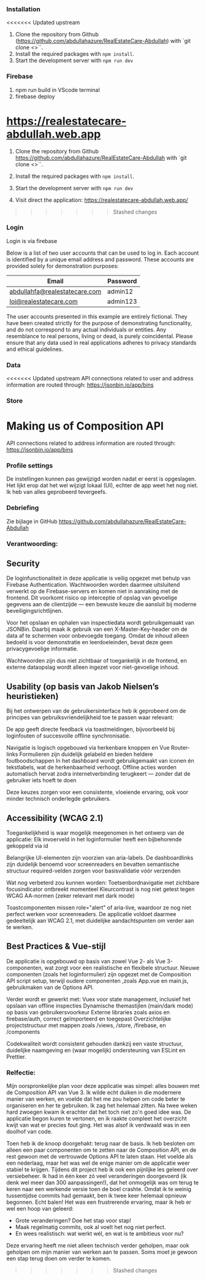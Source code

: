 ### Installation
<<<<<<< Updated upstream
1. Clone the repository from Github (https://github.com/abdullahazure/RealEstateCare-Abdullah) with `git clone <>``.
2. Install the required packages with `npm install`.
3. Start the development server with `npm run dev`

### Firebase 
1. npm run build in VScode terminal 
2. firebase deploy 

https://realestatecare-abdullah.web.app
=======
1. Clone the repository from Github https://github.com/abdullahazure/RealEstateCare-Abdullah with `git clone <>``.
2. Install the required packages with `npm install`.
3. Start the development server with `npm run dev`

4. Visit direct the application: 
https://realestatecare-abdullah.web.app/
>>>>>>> Stashed changes

### Login
Login is via firebase 

Below is a list of two user accounts that can be used to log in. Each account is identified by a unique email address and password. These accounts are provided solely for demonstration purposes:

| Email                         | Password |
|-------------------------------|----------|
| abdullahfa@realestatecare.com | admin12  |
| loi@realestatecare.com        | admin123 |

The user accounts presented in this example are entirely fictional. They have been created strictly for the purpose of demonstrating functionality, and do not correspond to any actual individuals or entities. Any resemblance to real persons, living or dead, is purely coincidental. Please ensure that any data used in real applications adheres to privacy standards and ethical guidelines.

### Data
<<<<<<< Updated upstream
API connections related to user and address information are routed through:
https://jsonbin.io/app/bins

### Store 
Making us of Composition API
=======
API connections related to address information are routed through:
https://jsonbin.io/app/bins

### Profile settings
De instellingen kunnen pas gewijzigd worden nadat er eerst is opgeslagen. Het lijkt erop dat het wel wijzigt lokaal (UI), echter de app weet het nog niet. Ik heb van alles geprobeerd tevergeefs. 

### Debriefing
Zie bijlage in GitHub https://github.com/abdullahazure/RealEstateCare-Abdullah

### Verantwoording:

## Security
De loginfunctionaliteit in deze applicatie is veilig opgezet met behulp van Firebase Authentication. Wachtwoorden worden daarmee uitsluitend verwerkt op de Firebase-servers en komen niet in aanraking met de frontend. Dit voorkomt risico op interceptie of opslag van gevoelige gegevens aan de clientzijde — een bewuste keuze die aansluit bij moderne beveiligingsrichtlijnen.

Voor het opslaan en ophalen van inspectiedata wordt gebruikgemaakt van JSONBin. Daarbij maak ik gebruik van een X-Master-Key-header om de data af te schermen voor onbevoegde toegang. Omdat de inhoud alleen bedoeld is voor demonstratie en leerdoeleinden, bevat deze geen privacygevoelige informatie.

Wachtwoorden zijn dus niet zichtbaar of toegankelijk in de frontend, en externe dataopslag wordt alleen ingezet voor niet-gevoelige inhoud.

## Usability (op basis van Jakob Nielsen’s heuristieken)
Bij het ontwerpen van de gebruikersinterface heb ik geprobeerd om de principes van gebruiksvriendelijkheid toe te passen waar relevant:

De app geeft directe feedback via toastmeldingen, bijvoorbeeld bij loginfouten of succesvolle offline synchronisatie. 

Navigatie is logisch opgebouwd via herkenbare knoppen en Vue Router-links
Formulieren zijn duidelijk gelabeld en bieden heldere foutboodschappen
In het dashboard wordt gebruikgemaakt van iconen én tekstlabels, wat de herkenbaarheid verhoogt. Offline acties worden automatisch hervat zodra internetverbinding terugkeert — zonder dat de gebruiker iets hoeft te doen

Deze keuzes zorgen voor een consistente, vloeiende ervaring, ook voor minder technisch onderlegde gebruikers.

## Accessibility (WCAG 2.1)
Toegankelijkheid is waar mogelijk meegenomen in het ontwerp van de applicatie:
Elk invoerveld in het loginformulier heeft een bijbehorende <label> gekoppeld via id

Belangrijke UI-elementen zijn voorzien van aria-labels. De dashboardlinks zijn duidelijk benoemd voor screenreaders en bevatten semantische structuur required-velden zorgen voor basisvalidatie vóór verzenden

Wat nog verbeterd zou kunnen worden:
Toetsenbordnavigatie met zichtbare focusindicator ontbreekt momenteel
Kleurcontrast is nog niet getest tegen WCAG AA-normen (zeker relevant met dark mode)

Toastcomponenten missen role="alert" of aria-live, waardoor ze nog niet perfect werken voor screenreaders.
De applicatie voldoet daarmee gedeeltelijk aan WCAG 2.1, met duidelijke aandachtspunten om verder aan te werken.

## Best Practices & Vue-stijl
De applicatie is opgebouwd op basis van zowel Vue 2- als Vue 3-componenten, wat zorgt voor een realistische en flexibele structuur. Nieuwe componenten (zoals het loginformulier) zijn opgezet met de Composition API script setup, terwijl oudere componenten ,zoals App.vue en main.js, gebruikmaken van de Options API.

Verder wordt er gewerkt met:
Vuex voor state management, inclusief het opslaan van offline inspecties
Dynamische themastijlen (main/dark mode) op basis van gebruikersvoorkeur
Externe libraries zoals axios en firebase/auth, correct geïmporteerd en toegepast
Overzichtelijke projectstructuur met mappen zoals /views, /store, /firebase, en /components

Codekwaliteit wordt consistent gehouden dankzij een vaste structuur, duidelijke naamgeving en (waar mogelijk) ondersteuning van ESLint en Prettier.

### Relfectie:
Mijn oorspronkelijke plan voor deze applicatie was simpel: 
alles bouwen met de Composition API van Vue 3. Ik wilde echt duiken in die modernere manier van werken, en voelde dat het me zou helpen om code beter te organiseren en her te gebruiken. Ik zag het helemaal zitten.
Na twee weken hard zwoegen kwam ik erachter dat het toch niet zo'n goed idee was. De applicatie begon kuren te vertonen, en ik raakte compleet het overzicht kwijt van wat er precies fout ging. Het was alsof ik verdwaald was in een doolhof van code.

Toen heb ik de knoop doorgehakt: terug naar de basis. Ik heb besloten om alleen een paar componenten om te zetten naar de Composition API, en de rest gewoon met de vertrouwde Options API te laten staan. Het voelde als een nederlaag, maar het was wel de enige manier om de applicatie weer stabiel te krijgen.
Tijdens dit project heb ik ook een pijnlijke les geleerd over versiebeheer. Ik had in één keer zó veel veranderingen doorgevoerd (ik denk wel meer dan 300 aanpassingen!), dat het onmogelijk was om terug te keren naar een werkende versie toen de boel crashte. Omdat ik te weinig tussentijdse commits had gemaakt, ben ik twee keer helemaal opnieuw begonnen. Echt balen!
Het was een frustrerende ervaring, maar ik heb er wel een hoop van geleerd:

- Grote veranderingen? Doe het stap voor stap!
- Maak regelmatig commits, ook al voelt het nog niet perfect.
- En wees realistisch: wat werkt wél, en wat is te ambitieus voor nu?

Deze ervaring heeft me niet alleen technisch verder geholpen, maar ook geholpen om mijn manier van werken aan te passen. Soms moet je gewoon een stap terug doen om verder te komen.
>>>>>>> Stashed changes
